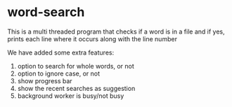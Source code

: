 # word-search
This is a multi threaded program that checks if a word is in a file 
and if yes, prints each line where it occurs along with the line number


We have added some extra features:

1. option to search for whole words, or not
2. option to ignore case, or not
3. show progress bar
4. show the recent searches as suggestion
5. background worker is busy/not busy
